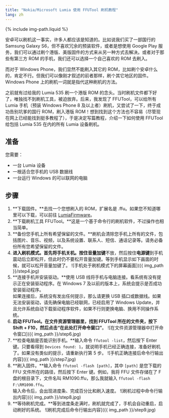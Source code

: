 ```yaml
---
title: "Nokia/Microsoft Lumia 使用 FFUTool 刷机教程"
lang: zh
---
```

{% include img-path.liquid %}

安卓可以刷机这一事实，许多人都应该是知道的。比如说我们买了一部国行的 Samsung Galaxy S6，但不喜欢冗余的预装软件，或者是想使用 Google Play 服务，我们可以通过刷个港版、美版固件的方式来从另一种方式去解决。或者对于那些有第三方 ROM 的手机，我们还可以选择一个自己喜欢的 ROM 去刷入。

而对于 Windows Phone，我们显然不能刷入其它的 ROM，比如刷个安卓什么的，肯定不行。但我们可以像刚才叙述的前者那样，刷个其它地区的固件。Windows Phone 上的刷机一词就是指代这种刷机的方法。

之前就有过给我的 Lumia 535 刷一个港版 ROM 的念头。当时刷机文件都下好了，唯独找不到刷机工具，被迫放弃。后来，我发现了 FFUTool，可以给所有 Lumia 手机（预装 Windows Phone 8 及以上者）刷机，又尝试了一下，终于成功告别坑爹的国行 ROM，刷入港版 ROM！想到找到这个方法也不容易（尽管现在网上已经能找到挺多教程了），于是决定写篇教程，介绍一下如何使用 FFUTool 给包括 Lumia 535 在内的所有 Lumia 设备刷机。

## 准备

您需要：
- 一台 Lumia 设备
- 一根适合您手机的 USB 数据线
- 一台运行 Windows 的可以联网的电脑

## 步骤

1. **下载固件。**去找一个您想刷入的 ROM，扩展名是 .ffu。如果您不知道哪里可以下载，可以前往 [LumiaFirmware](http://www.lumiafirmware.com/)。
2. **下载刷机工具 FFUTool。**这是一个基于命令行的刷机软件，不过操作也相当简单。
3. **备份您手机上所有希望保留的文件。**刷机会清除您手机上所有的文件，包括图片、音乐、视频，以及系统设置、联系人、短信、通话记录等。请务必备份所有您希望保留的文件。
4. **进入刷机模式。**首先将手机关机。按住**音量加键**不放，然后按住**电源键**到手机震动后立即松开，但此时仍不要松开音量加键。等到手机显示如下画面的时候，就可以松开音量加键了。
![手机处于刷机模式下的屏幕画面]({{ img_path }}/step4.jpg)
5. **连接手机并安装驱动。**使用 USB 线将手机与电脑连接。看系统有没有提示正在安装驱动程序。在 Windows 7 及以前的版本上，系统会提示是否成功安装驱动程序。  
如果连接后，系统没有发出任何提示，那么请更换 USB 插口或数据线。如果无法安装驱动，请先确保电脑已经联网，已经启用了 Windows Update，并且允许系统自动下载驱动程序软件，如果不行则更换电脑、换用不同操作系统。
6. **启动 FFUTool。**在文件资源管理器里，找到 FFUTool 所在的文件夹，按下 **Shift + F10**，然后点击**“在此处打开命令窗口”**。
![在文件资源管理器中打开命令窗口]({{ img_path }}/step6.jpg)
7. **检查电脑是否能识别手机。**输入命令 `ffutool -list`，然后按下 Enter 键。只要看得到 `Devices found: 1`，就说明手机已经正确连接，准备好刷机了。如果没有类似的提示，请重新执行第 5 步。
![手机正确连接后命令行输出内容]({{ img_path }}/step7.jpg)
8. **刷入固件。**输入命令 `ffutool -flash [path]`，其中 `[path]`  是您下载的 FFU 文件所在的路径，然后按下 Enter 键。例如，我将 FFU 文件存储在了 F 盘的根目录下，文件名叫 RM1090.ffu，那么我就输入 `ffutool -flash F:\RM1090.ffu`。  
输入命令后，会出现进度条、完成百分比和刷入速度。
![刷机过程中命令行输出内容]({{ img_path }}/step8.jpg)
9. **等待刷机完成。**等到进度条走满时，刷机就完成了，手机会自动重启，启动刷好的系统。
![刷机完成后命令行输出内容]({{ img_path }}/step9.jpg)
